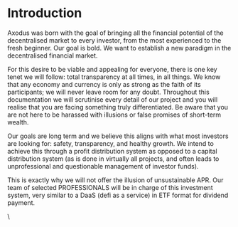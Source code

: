 # Introduction

Axodus was born with the goal of bringing all the financial potential of the decentralised market to every investor, from the most experienced to the fresh beginner. Our goal is bold. We want to establish a new paradigm in the decentralised financial market.

For this desire to be viable and appealing for everyone, there is one key tenet we will follow: total transparency at all times, in all things. We know that any economy and currency is only as strong as the faith of its participants; we will never leave room for any doubt. Throughout this documentation we will scrutinise every detail of our project and you will realise that you are facing something truly differentiated. Be aware that you are not here to be harassed with illusions or false promises of short-term wealth.

Our goals are long term and we believe this aligns with what most investors are looking for: safety, transparency, and healthy growth. We intend to achieve this through a profit distribution system as opposed to a capital distribution system (as is done in virtually all projects, and often leads to unprofessional and questionable management of investor funds).

This is exactly why we will not offer the illusion of unsustainable APR. Our team of selected PROFESSIONALS will be in charge of this investment system, very similar to a DaaS (defi as a service) in ETF format for dividend payment.

\

